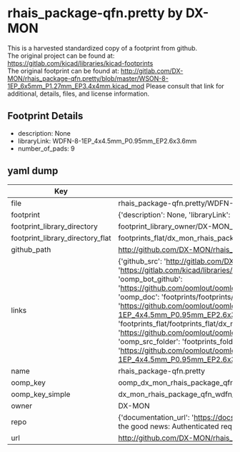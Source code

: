 # rhais_package-qfn.pretty by DX-MON  
This is a harvested standardized copy of a footprint from github.  
The original project can be found at:  
https://gitlab.com/kicad/libraries/kicad-footprints  
The original footprint can be found at:
http://gitlab.com/DX-MON/rhais_package-qfn.pretty/blob/master/WSON-8-1EP_6x5mm_P1.27mm_EP3.4x4mm.kicad_mod
Please consult that link for additional, details, files, and license information.  
## Footprint Details
* description: None  
* libraryLink: WDFN-8-1EP_4x4.5mm_P0.95mm_EP2.6x3.6mm  
* number_of_pads: 9  
## yaml dump  
| Key | Value |  
| --- | --- |  
| file | rhais_package-qfn.pretty/WDFN-8-1EP_4x4.5mm_P0.95mm_EP2.6x3.6mm.kicad_mod |  
| footprint | {'description': None, 'libraryLink': 'WDFN-8-1EP_4x4.5mm_P0.95mm_EP2.6x3.6mm', 'number_of_pads': 9} |  
| footprint_library_directory | footprint_library_owner/DX-MON_rhais_package-qfn.pretty |  
| footprint_library_directory_flat | footprints_flat/dx_mon_rhais_package_qfn_wdfn_8_1ep_4x4_5mm_p0_95mm_ep2_6x3_6mm/working |  
| github_path | http://github.com/DX-MON/rhais_package-qfn.pretty/blob/master/WDFN-8-1EP_4x4.5mm_P0.95mm_EP2.6x3.6mm.kicad_mod |  
| links | {'github_src': 'http://gitlab.com/DX-MON/rhais_package-qfn.pretty/blob/master/WSON-8-1EP_6x5mm_P1.27mm_EP3.4x4mm.kicad_mod', 'github_src_repo': 'https://gitlab.com/kicad/libraries/kicad-footprints', 'oomp_bot': 'footprints/dx_mon_rhais_package_qfn_wdfn_8_1ep_4x4_5mm_p0_95mm_ep2_6x3_6mm/working', 'oomp_bot_github': 'https://github.com/oomlout/oomlout_oomp_footprint_bot/tree/main/footprints/dx_mon_rhais_package_qfn_wdfn_8_1ep_4x4_5mm_p0_95mm_ep2_6x3_6mm/working', 'oomp_doc': 'footprints/footprints/DX-MON/rhais_package-qfn/WDFN-8-1EP_4x4.5mm_P0.95mm_EP2.6x3.6mm/working/', 'oomp_doc_github': 'https://github.com/oomlout/oomlout_oomp_footprint_doc/tree/main/footprints/footprints/DX-MON/rhais_package-qfn/WDFN-8-1EP_4x4.5mm_P0.95mm_EP2.6x3.6mm/working', 'oomp_src_flat': 'footprints_flat/footprints_flat/dx_mon_rhais_package_qfn_wdfn_8_1ep_4x4_5mm_p0_95mm_ep2_6x3_6mm/working', 'oomp_src_flat_github': 'https://github.com/oomlout/oomlout_oomp_footprint_src/tree/main/footprints_flat/dx_mon_rhais_package_qfn_wdfn_8_1ep_4x4_5mm_p0_95mm_ep2_6x3_6mm/working', 'oomp_src_folder': 'footprints_folder/footprints_folder/DX-MON/rhais_package-qfn/WDFN-8-1EP_4x4.5mm_P0.95mm_EP2.6x3.6mm/working', 'oomp_src_folder_github': 'https://github.com/oomlout/oomlout_oomp_footprint_src/tree/main/footprints_folder/DX-MON/rhais_package-qfn/WDFN-8-1EP_4x4.5mm_P0.95mm_EP2.6x3.6mm/working'} |  
| name | rhais_package-qfn.pretty |  
| oomp_key | oomp_dx_mon_rhais_package_qfn_wdfn_8_1ep_4x4_5mm_p0_95mm_ep2_6x3_6mm |  
| oomp_key_simple | dx_mon_rhais_package_qfn_wdfn_8_1ep_4x4_5mm_p0_95mm_ep2_6x3_6mm |  
| owner | DX-MON |  
| repo | {'documentation_url': 'https://docs.github.com/rest/overview/resources-in-the-rest-api#rate-limiting', 'message': "API rate limit exceeded for 84.66.173.59. (But here's the good news: Authenticated requests get a higher rate limit. Check out the documentation for more details.)"} |  
| url | http://github.com/DX-MON/rhais_package-qfn.pretty |  

